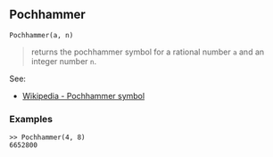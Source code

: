## Pochhammer

```  
Pochhammer(a, n)
```   
> returns the pochhammer symbol for a rational number `a` and an integer number `n`.

See:  
* [Wikipedia - Pochhammer symbol](http://en.wikipedia.org/wiki/Pochhammer_symbol)

### Examples
```  
>> Pochhammer(4, 8)
6652800
```